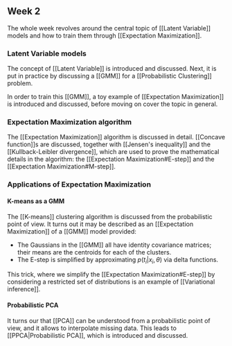 ## Week 2

The whole week revolves around the central topic of [[Latent Variable]] models and how to train them through [[Expectation Maximization]].

### Latent Variable models

The concept of [[Latent Variable]] is introduced and discussed. Next, it is put in practice by discussing a [[GMM]] for a [[Probabilistic Clustering]] problem.

In order to train this [[GMM]], a toy example of [[Expectation Maximization]] is introduced and discussed, before moving on cover the topic in general.

### Expectation Maximization algorithm

The [[Expectation Maximization]] algorithm is discussed in detail. [[Concave function]]s are discussed, together with [[Jensen's inequality]] and the [[Kullback-Leibler divergence]], which are used to prove the mathematical details in the algorithm: the [[Expectation Maximization#E-step]] and the [[Expectation Maximization#M-step]].

### Applications of Expectation Maximization

#### K-means as a GMM

The [[K-means]] clustering algorithm is discussed from the probabilistic point of view. It turns out it may be described as an [[Expectation Maximization]] of a [[GMM]] model provided:

- The Gaussians in the [[GMM]] all have identity covariance matrices; their means are the centroids for each of the clusters.
- The E-step is simplified by approximating $p(t_i \vert x_i, \theta)$ via delta functions.

This trick, where we simplify the [[Expectation Maximization#E-step]] by considering a restricted set of distributions is an example of [[Variational inference]].

#### Probabilistic PCA

It turns our that [[PCA]] can be understood from a probabilistic point of view, and it allows to interpolate missing data. This leads to [[PPCA|Probabilistic PCA]], which is introduced and discussed.
